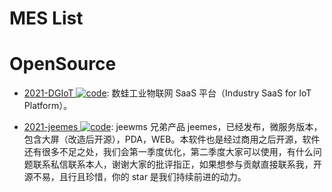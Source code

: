 # MES List

# OpenSource

- [2021-DGIoT ![code](https://ng-tech.icu/assets/code.svg)](https://github.com/dgiot/dgiot): 数蛙工业物联网 SaaS 平台（Industry SaaS for IoT Platform）。

- [2021-jeemes ![code](https://ng-tech.icu/assets/code.svg)](https://gitee.com/erzhongxmu/jeemes): jeewms 兄弟产品 jeemes，已经发布，微服务版本，包含大屏（改造后开源），PDA，WEB。本软件也是经过商用之后开源，软件还有很多不足之处，我们会第一季度优化，第二季度大家可以使用，有什么问题联系私信联系本人，谢谢大家的批评指正，如果想参与贡献直接联系我，开源不易，且行且珍惜，你的 star 是我们持续前进的动力。
